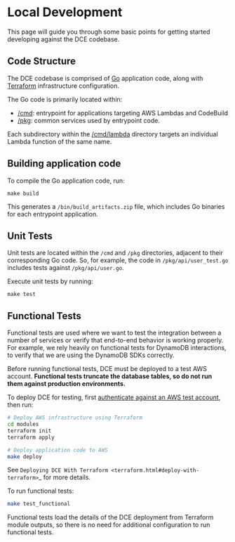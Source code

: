 # Local Development

This page will guide you through some basic points for getting started developing against the DCE codebase.

## Code Structure

The DCE codebase is comprised of [Go](https://golang.org/) application code, along with [Terraform](https://terraform.io) infrastructure configuration.

The Go code is primarily located within:

- [/cmd](https://github.com/Optum/dce/tree/master/cmd): entrypoint for applications targeting AWS Lambdas and CodeBuild
- [/pkg](https://github.com/Optum/dce/tree/master/pkg): common services used by entrypoint code.

Each subdirectory within the [/cmd/lambda](https://github.com/Optum/dce/tree/master/cmd/lambda) directory targets an individual Lambda function of the same name.

## Building application code

To compile the Go application code, run:

```
make build
```

This generates a `/bin/build_artifacts.zip` file, which includes Go binaries for each entrypoint application.

## Unit Tests

Unit tests are located within the `/cmd` and `/pkg` directories, adjacent to their corresponding Go code. So, for example, the code in `/pkg/api/user_test.go` includes tests against `/pkg/api/user.go`.

Execute unit tests by running:

```
make test
``` 

## Functional Tests

Functional tests are used where we want to test the integration between a number of services or verify that end-to-end behavior is working properly. For example, we rely heavily on functional tests for DynamoDB interactions, to verify that we are using the DynamoDB SDKs correctly.

Before running functional tests, DCE must be deployed to a test AWS account. **Functional tests truncate the database tables, so do not run them against production environments.**

To deploy DCE for testing, first [authenticate against an AWS test account](https://docs.aws.amazon.com/cli/latest/userguide/cli-chap-configure.html), then run:

```bash
# Deploy AWS infrastructure using Terraform
cd modules
terraform init
terraform apply

# Deploy application code to AWS
make deploy 
``` 

See `Deploying DCE With Terraform <terraform.html#deploy-with-terraform>`_ for more details.

To run functional tests:

```bash
make test_functional
```

Functional tests load the details of the DCE deployment from Terraform module outputs, so there is no need for additional configuration to run functional tests.